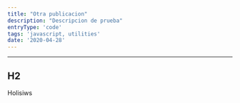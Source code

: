 ```yaml
---
title: "Otra publicacion"
description: "Descripcion de prueba"
entryType: 'code'
tags: 'javascript, utilities'
date: '2020-04-28'
---
```

---

## H2

Holisiws
